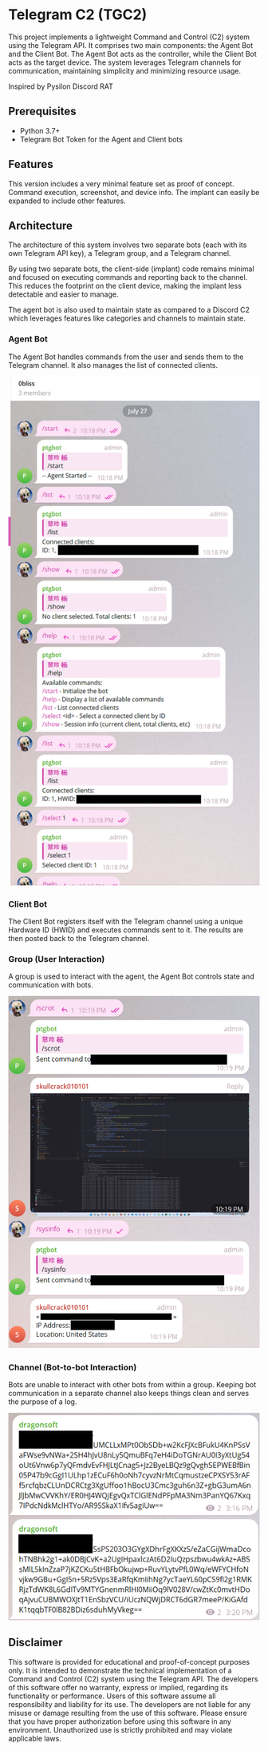 # Telegram C2 (TGC2)

This project implements a lightweight Command and Control (C2) system using the Telegram API. It comprises two main components: the Agent Bot and the Client Bot. The Agent Bot acts as the controller, while the Client Bot acts as the target device. The system leverages Telegram channels for communication, maintaining simplicity and minimizing resource usage.

Inspired by Pysilon Discord RAT 

## Prerequisites

- Python 3.7+
- Telegram Bot Token for the Agent and Client bots

## Features

This version includes a very minimal feature set as proof of concept. Command execution, screenshot, and device info. The implant can easily be expanded to include other features. 

## Architecture

The architecture of this system involves two separate bots (each with its own Telegram API key), a Telegram group, and a Telegram channel. 

By using two separate bots, the client-side (implant) code remains minimal and focused on executing commands and reporting back to the channel. This reduces the footprint on the client device, making the implant less detectable and easier to manage.

The agent bot is also used to maintain state as compared to a Discord C2 which leverages features like categories and channels to maintain state. 

### Agent Bot

The Agent Bot handles commands from the user and sends them to the Telegram channel. It also manages the list of connected clients.

![](docs/screenshots/01.png)

### Client Bot

The Client Bot registers itself with the Telegram channel using a unique Hardware ID (HWID) and executes commands sent to it. The results are then posted back to the Telegram channel.

### Group (User Interaction)
A group is used to interact with the agent, the Agent Bot controls state and communication with bots.

![](docs/screenshots/03.png)

### Channel (Bot-to-bot Interaction)
Bots are unable to interact with other bots from within a group. Keeping bot communication in a separate channel also keeps things clean and serves the purpose of a log. 

![](docs/screenshots/commands.png)

## Disclaimer

This software is provided for educational and proof-of-concept purposes only. It is intended to demonstrate the technical implementation of a Command and Control (C2) system using the Telegram API. The developers of this software offer no warranty, express or implied, regarding its functionality or performance. Users of this software assume all responsibility and liability for its use. The developers are not liable for any misuse or damage resulting from the use of this software. Please ensure that you have proper authorization before using this software in any environment. Unauthorized use is strictly prohibited and may violate applicable laws.